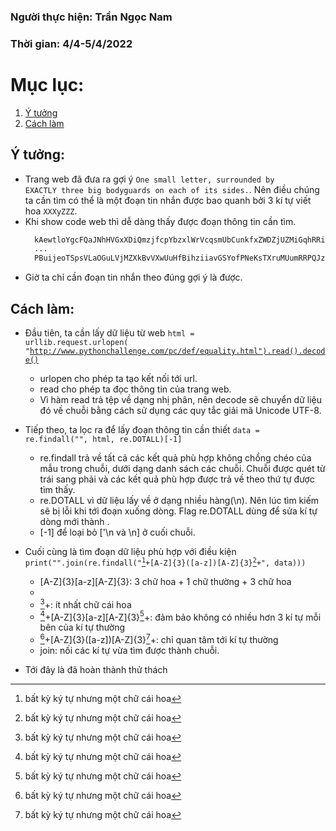### Người thực hiện: Trần Ngọc Nam
### Thời gian: 4/4-5/4/2022

# Mục lục:
1. [Ý tưởng](#1)
2. [Cách làm](#2)

## Ý tưởng:<a name='1'></a>
- Trang web đã đưa ra gợi ý <code>One small letter, surrounded by EXACTLY three big bodyguards on each of its sides.</code>. Nên điều chúng ta cần tìm có thể là một đoạn tin nhắn được bao quanh bởi 3 kí tự viết hoa <code>XXXyZZZ</code>.
- Khi show code web thì dễ dàng thấy được đoạn thông tin cần tìm.
  ```php
    kAewtloYgcFQaJNhHVGxXDiQmzjfcpYbzxlWrVcqsmUbCunkfxZWDZjUZMiGqhRRiUvGmYmvnJIHEmbT
    ...
    PBuijeoTSpsVLaOGuLVjMZXkBvVXwUuHfBihziiavGSYofPNeKsTXruMUumRRPQJzvSzJkKbtSipiqBd
    ```
- Giờ ta chỉ cần đoạn tin nhắn theo đúng gợi ý là được.

## Cách làm:<a name='2'></a>
- Đầu tiên, ta cần lấy dữ liệu từ web <code>html = urllib.request.urlopen(
    "http://www.pythonchallenge.com/pc/def/equality.html").read().decode()</code>

    - urlopen cho phép ta tạo kết nối tới url.
    - read cho phép ta đọc thông tin của trang web.
    - Vì hàm read trả tệp về dạng nhị phân, nên decode sẽ chuyển dữ liệu đó về chuỗi bằng cách sử dụng các quy tắc giải mã Unicode UTF-8.

-  Tiếp theo, ta lọc ra để lấy đoạn thông tin cần thiết <code>data = re.findall("<!--(.*)-->", html, re.DOTALL)[-1]</code>

    - re.findall trả về tất cả các kết quả phù hợp không chồng chéo của mẫu trong chuỗi, dưới dạng danh sách các chuỗi. Chuỗi được quét từ trái sang phải và các kết quả phù hợp được trả về theo thứ tự được tìm thấy.
    - re.DOTALL vì dữ liệu lấy về ở dạng nhiều hàng(\n). Nên lúc tìm kiếm sẽ bị lỗi khi tới đoạn xuống dòng. Flag re.DOTALL dùng để sửa kí tự dòng mới thành .
    - [-1] để loại bỏ ['\n và \n] ở cuối chuỗi.

- Cuối cùng là tìm đoạn dữ liệu phù hợp với điều kiện <code>print("".join(re.findall("[^ A-Z]+[A-Z]{3}([a-z])[A-Z]{3}[^A-Z ]+", data)))</code>

    - [A-Z]{3}[a-z][A-Z]{3}: 3 chữ hoa + 1 chữ thường + 3 chữ hoa
    - [^ A-Z]: bất kỳ ký tự nhưng một chữ cái hoa
    - [^ A-Z]+: ít nhất chữ cái hoa
    - [^ A-Z]+[A-Z]{3}[a-z][A-Z]{3}[^A-Z]+: đảm bảo không có nhiều hơn 3 kí tự mỗi bên của kí tự thường
    - [^ A-Z]+[A-Z]{3}([a-z])[A-Z]{3}[^A-Z]+: chỉ quan tâm tới kí tự thường
    - join: nối các kí tự vừa tìm được thành chuỗi.

- Tới đây là đã hoàn thành thử thách